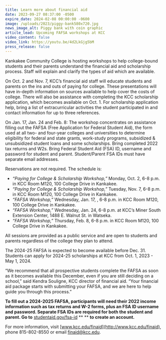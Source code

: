 ```yaml
---
title: Learn more about financial aid
date: 2023-09-27 08:37:00 -0500
expire_date: 2024-02-08 00:00:00 -0600
image: /uploads/2023/piggy-bank580x720.jpg
news_image_alt: Piggy bank with coin graphic
article_lead: Upcoming FAFSA workshops at KCC
video_content: false
video_link: https://youtu.be/4d2LkGjg5bM
press_release: false
---
```

Kankakee Community College is hosting workshops to help college-bound students and their parents understand the financial aid and scholarship process. Staff will explain and clarify the types of aid which are available.

On Oct. 2 and Nov. 7, KCC’s financial aid staff will educate students and parents on the ins and outs of paying for college. These presentations will have in-depth information on sources available to help cover the costs of college. There will also be assistance with completing the KCC scholarship application, which becomes available on Oct. 1. For scholarship application help, bring a list of extracurricular activities the student participated in and contact information for up to three references.

On Jan. 17, Jan. 24 and Feb. 8: The workshop concentrates on assistance filling out the FAFSA (Free Application for Federal Student Aid), the form used at all two- and four-year colleges and universities to determine eligibility for federal and state grants, work-study programs, subsidized & unsubsidized student loans and some scholarships. Bring completed 2022 tax returns and W2s. Bring Federal Student Aid (FSA) ID, username and password for student and parent. Student/Parent FSA IDs must have separate email addresses.

Reservations are not required. The schedule is:

* *“Paying for College & Scholarship Workshop,”* Monday, Oct. 2, 6-8 p.m. in KCC Room M120, 100 College Drive in Kankakee.
* *“Paying for College & Scholarship Workshop,”* Tuesday, Nov. 7, 6-8 p.m. in KCC Room M120, 100 College Drive in Kankakee.
* *“FAFSA Workshop,”* Wednesday, Jan. 17, , 6-8 p.m. in KCC Room M120, 100 College Drive in Kankakee.
* *“FAFSA Workshop,”* Wednesday, Jan. 24, 6-8 p.m. at KCC’s Miner South Extension Center, 1488 E. Walnut St. in Watseka.
* *“FAFSA Workshop,”* Thursday, Feb. 8, 6-8 p.m. in KCC Room M120, 100 College Drive in Kankakee.

All sessions are provided as a public service and are open to students and parents regardless of the college they plan to attend.

The 2024-25 FAFSA is expected to become available before Dec. 31. Students can apply for 2024-25 scholarships at KCC from Oct. 1, 2023 - May 1, 2024.

“We recommend that all prospective students complete the FAFSA as soon as it becomes available this December, even if you are still deciding on a school,” said Kendra Souligne, KCC director of financial aid. “Your financial aid package starts with submitting your FAFSA, and we are here to help guide you through this process.”

**To fill out a 2024-2025 FAFSA, participants will need their 2022 income information such as tax returns and W-2 forms, plus an FSA ID username and password. Separate FSA IDs are required for both the student and parent. Go to** [studentaid.gov/fsa-id](https://studentaid.gov/fsa-id/sign-in/landing) ** ** **to create an account.**

For more information, visit [www.kcc.edu/finaid](http://www.kcc.edu/finaid), phone 815-802-8550 or email [finaid@kcc.edu](mailto:finaid@kcc.edu).
